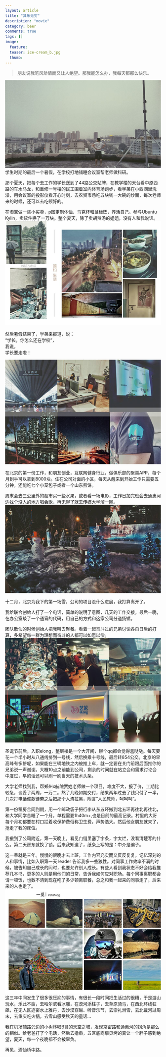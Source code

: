 ```yaml
---
layout: article
title: "其乐无穷"
description: "movie"
category: beer
comments: true
tags: []
image:
  feature:
  teaser: ice-cream_b.jpg
  thumb:
---
```

> 朋友说我笔风矫情而又让人绝望。那我能怎么办，我每天都那么快乐。

![](/blog/lezaiqizhong/DEBF120F7EDF2057FF3BDE9D33FDA14C.jpg)
学生时期的最后一个暑假，在学校打地铺睡会议室帮老师做科研。  

那个夏天，把每个去工作的学长送到了44路公交站牌，在教学楼的天台看中原西路的车水马龙，和重修一号楼的民工围着室内体育场跑步，看学弟在小西湖里洗澡，用会议室的投影仪看开心时刻，去农贸市场吃五块钱一大碗的炒面，每次老师来的时候，还可以去吃顿好的。  

在淘宝做一些小买卖，p图定制体恤、马克杯和鼠标垫，养活自己。参与Ubuntu Kylin，卖软件挣了一万块。整个夏天，除了卖胡辣汤的姐姐，没有人和我说话。  
![](/blog/lezaiqizhong/6B29DA6B400056EF3E95A0D45C6C2ECA.jpg)

然后暑假结束了，学弟来报道，说：  
“学长，你怎么还在学校”，  
我说，  
学长要走啦！  

![](/blog/lezaiqizhong/5C017F32E1E2F5BA6560B8BE1EF319F8.jpg)

在北京的第一份工作，和朋友创业，互联网健身行业，做俱乐部的聚类APP，每个月到手可以拿到8000块。住在公司对面的小区，每天从醒来到开始工作只需要五分钟，还能吃七个小笼包子或者一个山东煎饼。  

周末会去三公里外的超市买一些水果，或者看一场电影，工作日加完班会去通惠河边找个没人的地方唱会歌，再无聊了就去传媒大学溜一圈。  
![](/blog/lezaiqizhong/A4C2C96C44522300933285A6D1129C94.jpg)

十二月，北京为我下的第一场雪，公司的项目没什么进展，我打算离开了。    

我给联合创始人打了一个电话，简单的说明了意图，几天的工作交接，最后一晚，在办公室敲了一个通宵的代码，用自己的方式和这家公司分道扬镳。  

团队散伙的时候创始人把我叫去聚餐。看着一起奋斗过的兄弟讨论各自日后的打算，多希望每一群为理想而奋斗的人都可以如愿以偿。  
![](/blog/lezaiqizhong/D8D949FCE478665A651F5C645DF605C9.jpg)

圣诞节前后，入职elong，整层楼是一个大开间，聊个qq都会觉得羞哒哒。每天要花一个半小时从八通线挤到一号线，然后换乘十号线，最后转854公交。北京的早高峰有多挤呢，如果能在三辆地铁之内被推上车，就一定要在关门前跟后面推你的兄弟说一声谢谢。大概10点之前能到公司，剩余的时间就在站立会和需求讨论会中度过，早的话还可以刷一刷当天的技术头条。  

大学老师找到我，帮郑州x航院贾姓老师做一个项目，难度不大，报了价，工期比较急，谈妥了两周，一万二。熬了几晚如期交付，结果两年过去了钱只付了一半，几次打电话催款徒劳之后把那个人渣拉黑，附言“人民教师，呵呵呵”。  

第一份租房合同到期，用一个邮政袋子把行李从东五环搬到北五环再往北再往北，和大学同学合睡了一个月，单程需要1h40m+,也是目前的最高记录。村里的大哥每个月初都要在村口拦着收保护费俗称卫生费，声势浩大。然后他女朋友就来了，抢走了我的床位。  

我搬到了公司附近，第一天晚上，看见门缝里塞了字条，字太烂，没看清楚写的什么。第二天房东就换了锁，后来我知道了，纸条上写的是：中介是骗子。  

这一呆就是三年。慢慢的很晚才去上班，工作内容充实而又反反复复。记忆深刻的人和事情，比如入职第一天 leader 告诉我多一些狼性。对同事工作效率不满的时候，被告知自己成长的同时，也要允许别人成长。有些人看到我状态不好会给我推荐几本书，更多的人则是用他们的日常，告诉我如何应对职场。每个同事离职都会请一顿饭，也数不清到现在吃了多少顿离职餐，总之和我一起来的同事走了，后来来的人也走了。  
![](/blog/lezaiqizhong/8C63D65F4C8921C4D323225064E4337A.jpg)
这三年中间发生了很多很压抑的事情，有很长一段时间把生活过的很糟，于是游山玩水，乐此不疲，去哈尔滨看冰雕，在漠河添柱子，去草原骑马，在西北环线狂飙，在无人区追密水上雅丹，去沙漠穿越、听音乐节，去崇礼滑雪，去北戴河过周末，去重庆吃火锅，去雪山感受秋天的童话…  


我在机场辅路旁边的小树林唱B哥的天空之城，发现京密路和通惠河的拐角是那么的相似。给老爸打了个电话，然后去撸串，五区底商扇贝烤的真让一个胖子感到绝望，夏天，每一个夜晚都不会被辜负。  

再见，酒仙桥中路。
